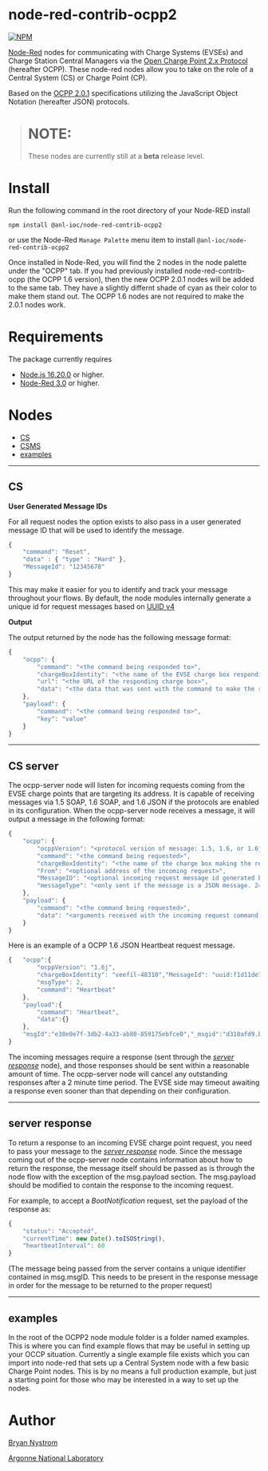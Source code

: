 # node-red-contrib-ocpp2

[![NPM](https://nodei.co/npm/node-red-contrib-ocpp2.png)](https://nodei.co/npm/node-red-contrib-ocpp2/)

[Node-Red][4] nodes for communicating with Charge Systems (EVSEs) and Charge Station Central Managers via the [Open Charge Point 2.x Protocol][6] (hereafter OCPP). These node-red nodes
allow you to take on the role of a Central System (CS) or Charge Point (CP).

Based on the [OCPP 2.0.1][6] specifications utilizing the JavaScript Object Notation (hereafter JSON) protocols.

> # NOTE:
>
> These nodes are currently still at a **beta** release level.

# Install

Run the following command in the root directory of your Node-RED install

    npm install @anl-ioc/node-red-contrib-ocpp2

or use the Node-Red `Manage Palette` menu item to install `@anl-ioc/node-red-contrib-ocpp2`

Once installed in Node-Red, you will find the 2 nodes in the node palette under the "OCPP" tab. If you had previously installed node-red-contrib-ocpp (the OCPP 1.6 version), then the new OCPP 2.0.1 nodes will be added to the same tab.
They have a slightly differnt shade of cyan as their color to make them stand out. The OCPP 1.6 nodes are not required to make the 2.0.1 nodes work.

# Requirements

The package currently requires

- [Node.js 16.20.0][1] or higher.
- [Node-Red 3.0][4] or higher.

# Nodes

- [CS](#cs)
- [CSMS](#cs-server)
- [examples](#examples)

---

## CS

**User Generated Message IDs**

For all request nodes the option exists to also pass in a user generated message ID that will be used to identify the message.

```javascript
{
    "command": "Reset",
    "data" : { "type" : "Hard" },
    "MessageId": "12345678"
}
```

This may make it easier for you to identify and track your message throughout your flows. By default, the node modules internally generate a unique id for request messages based on [UUID v4](http://www.ietf.org/rfc/rfc4122.txt)

**Output**

The output returned by the node has the following message format:

```javascript
{
    "ocpp": {
        "command": "<the command being responded to>",
        "chargeBoxIdentity": "<the name of the EVSE charge box responding>",
        "url": "<the URL of the responding charge box>",
        "data": "<the data that was sent with the command to make the request>"
    },
    "payload": {
        "command": "<the command being responded to>",
        "key": "value"
    }
}
```

---

## CS server

The ocpp-server node will listen for incoming requests coming from the EVSE charge points that are targeting its address. It is capable of receiving messages via 1.5 SOAP, 1.6 SOAP, and 1.6 JSON if the protocols are enabled in its configuration.
When the ocpp-server node receives a message, it will output a message in the following format:

```javascript
{
    "ocpp": {
        "ocppVersion": "<protocol version of message: 1.5, 1.6, or 1.6j>",
        "command": "<the command being requested>",
        "chargeBoxIdentity": "<the name of the charge box making the request>",
        "From": "<optional address of the incoming request>",
        "MessageID": "<optional incoming request message id generated by the charge box>",
        "messageType": "<only sent if the message is a JSON message. 2=request, 3=reply>"
    },
    "payload": {
        "command": "<the command being requested>",
        "data": "<arguments received with the incoming request command stored in key/value pairs>"
    }
}
```

Here is an example of a OCPP 1.6 JSON Heartbeat request message.

```javascript
{   "ocpp":{
        "ocppVersion": "1.6j",
        "chargeBoxIdentity": "veefil-48310","MessageId": "uuid:f1d11de1-5725-9255-854b-da6542b4d9bb",
        "msgType": 2,
        "command": "Heartbeat"
    },
    "payload":{
        "command": "Heartbeat",
        "data":{}
    },
    "msgId":"e38e0e7f-3db2-4a33-ab80-859175ebfce0","_msgid":"d310afd9.b9de8"
}
```

The incoming messages require a response (sent through the _[server response](#server-response)_ node), and those responses should be sent within
a reasonable amount of time. The ocpp-server node will cancel any outstanding responses after a 2 minute time period. The EVSE side
may timeout awaiting a response even sooner than that depending on their configuration.

---

## server response

To return a response to an incoming EVSE charge point request, you need to pass your message to the _[server response](#server-response)_ node. Since the message
coming out of the ocpp-server node contains information about how to return the response, the message itself should be passed as is through
the node flow with the exception of the msg.payload section. The msg.payload should be modified to contain the response to the incoming request.

For example, to accept a _BootNotification_ request, set the payload of the response as:

```javascript
{
    "status": "Accepted",
    "currentTime": new Date().toISOString(),
    "heartbeatInterval": 60
}
```

(The message being passed from the server contains a unique identifier contained in msg.msgID. This needs to be present in the response message in order for the message to be returned to the proper request)

---

## examples

In the root of the OCPP2 node module folder is a folder named examples. This is where you can find example flows that may be useful in setting up your OCCP situation.
Currently a single example file exists which you can import into node-red that sets up a Central System node with a few basic Charge Point nodes. This is by no means a full production example, but just a starting point for those who may be interested in a way to set up the nodes.

# Author

[Bryan Nystrom][11]

[Argonne National Laboratory][10]

[1]: https://nodejs.org/
[4]: http://nodered.org
[6]: https://openchargealliance.org/protocols/open-charge-point-protocol/
[10]: https://www.anl.gov
[11]: https://github.com/bnystrom
